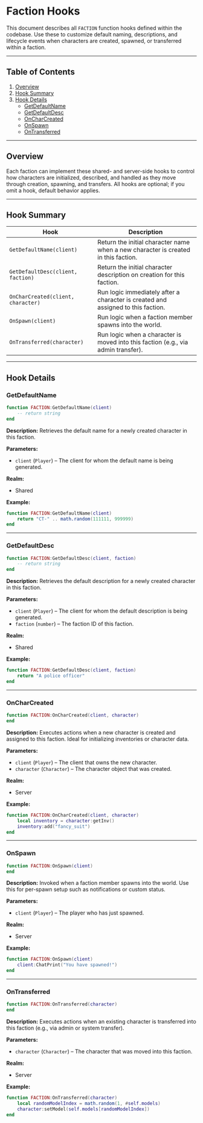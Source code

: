 # Faction Hooks

This document describes all `FACTION` function hooks defined within the codebase. Use these to customize default naming, descriptions, and lifecycle events when characters are created, spawned, or transferred within a faction.

---

## Table of Contents

1. [Overview](#overview)  
2. [Hook Summary](#hook-summary)  
3. [Hook Details](#hook-details)  
   - [GetDefaultName](#getdefaultname)  
   - [GetDefaultDesc](#getdefaultdesc)  
   - [OnCharCreated](#oncharcreated)  
   - [OnSpawn](#onspawn)  
   - [OnTransferred](#ontransferred)  

---

## Overview

Each faction can implement these shared- and server-side hooks to control how characters are initialized, described, and handled as they move through creation, spawning, and transfers. All hooks are optional; if you omit a hook, default behavior applies.

---

## Hook Summary

| Hook                       | Description                                                                        |
|----------------------------|------------------------------------------------------------------------------------|
| `GetDefaultName(client)`   | Return the initial character name when a new character is created in this faction. |
| `GetDefaultDesc(client, faction)` | Return the initial character description on creation for this faction.      |
| `OnCharCreated(client, character)` | Run logic immediately after a character is created and assigned to this faction. |
| `OnSpawn(client)`          | Run logic when a faction member spawns into the world.                             |
| `OnTransferred(character)` | Run logic when a character is moved into this faction (e.g., via admin transfer). |

---

## Hook Details

### GetDefaultName

```lua
function FACTION:GetDefaultName(client)
    -- return string
end
````

**Description:**
Retrieves the default name for a newly created character in this faction.

**Parameters:**

* `client` (`Player`) – The client for whom the default name is being generated.

**Realm:**

* Shared

**Example:**

```lua
function FACTION:GetDefaultName(client)
    return "CT-" .. math.random(111111, 999999)
end
```

---

### GetDefaultDesc

```lua
function FACTION:GetDefaultDesc(client, faction)
    -- return string
end
```

**Description:**
Retrieves the default description for a newly created character in this faction.

**Parameters:**

* `client` (`Player`) – The client for whom the default description is being generated.
* `faction` (`number`) – The faction ID of this faction.

**Realm:**

* Shared

**Example:**

```lua
function FACTION:GetDefaultDesc(client, faction)
    return "A police officer"
end
```

---

### OnCharCreated

```lua
function FACTION:OnCharCreated(client, character)
end
```

**Description:**
Executes actions when a new character is created and assigned to this faction. Ideal for initializing inventories or character data.

**Parameters:**

* `client` (`Player`) – The client that owns the new character.
* `character` (`Character`) – The character object that was created.

**Realm:**

* Server

**Example:**

```lua
function FACTION:OnCharCreated(client, character)
    local inventory = character:getInv()
    inventory:add("fancy_suit")
end
```

---

### OnSpawn

```lua
function FACTION:OnSpawn(client)
end
```

**Description:**
Invoked when a faction member spawns into the world. Use this for per-spawn setup such as notifications or custom status.

**Parameters:**

* `client` (`Player`) – The player who has just spawned.

**Realm:**

* Server

**Example:**

```lua
function FACTION:OnSpawn(client)
    client:ChatPrint("You have spawned!")
end
```

---

### OnTransferred

```lua
function FACTION:OnTransferred(character)
end
```

**Description:**
Executes actions when an existing character is transferred into this faction (e.g., via admin or system transfer).

**Parameters:**

* `character` (`Character`) – The character that was moved into this faction.

**Realm:**

* Server

**Example:**

```lua
function FACTION:OnTransferred(character)
    local randomModelIndex = math.random(1, #self.models)
    character:setModel(self.models[randomModelIndex])
end
```

